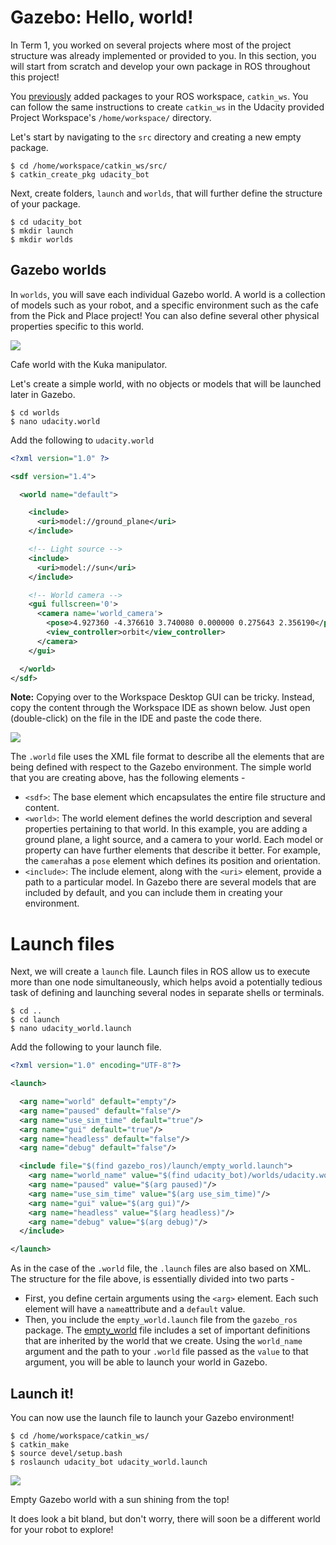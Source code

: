 
# Gazebo: Hello, world!

In Term 1, you worked on several projects where most of the project structure was already implemented or provided to you. In this section, you will start from scratch and develop your own package in ROS throughout this project!

You  [previously](https://classroom.udacity.com/nanodegrees/nd209/parts/c199593e-1e9a-4830-8e29-2c86f70f489e/modules/2919466f-aa2b-4424-b86a-98b0a53ce335/lessons/658c94f5-f806-4273-9001-9e2838e56856/concepts/a777bc7a-95d4-44ca-b4e3-119718e3a213)  added packages to your ROS workspace,  `catkin_ws`. You can follow the same instructions to create  `catkin_ws`  in the Udacity provided Project Workspace's  `/home/workspace/`  directory.

Let's start by navigating to the  `src`  directory and creating a new empty package.

```
$ cd /home/workspace/catkin_ws/src/
$ catkin_create_pkg udacity_bot
```

Next, create folders,  `launch`  and  `worlds`, that will further define the structure of your package.

```
$ cd udacity_bot
$ mkdir launch
$ mkdir worlds
```

## Gazebo worlds

In  `worlds`, you will save each individual Gazebo world. A world is a collection of models such as your robot, and a specific environment such as the cafe from the Pick and Place project! You can also define several other physical properties specific to this world.

[](https://classroom.udacity.com/nanodegrees/nd209/parts/dad7b7cc-9cce-4be4-876e-30935216c8fa/modules/f5048868-4bd8-4e8d-8c6b-69bd559ed9db/lessons/3db51895-010e-4922-b322-4817cb76524e/concepts/65ec3b3d-6438-45bd-9930-d748c99258f4#)

![](https://s3.amazonaws.com/video.udacity-data.com/topher/2017/June/593ae492_gazebo-demo/gazebo-demo.gif)

Cafe world with the Kuka manipulator.

Let's create a simple world, with no objects or models that will be launched later in Gazebo.

```
$ cd worlds
$ nano udacity.world
```

Add the following to  `udacity.world`

```xml
<?xml version="1.0" ?>

<sdf version="1.4">

  <world name="default">

    <include>
      <uri>model://ground_plane</uri>
    </include>

    <!-- Light source -->
    <include>
      <uri>model://sun</uri>
    </include>

    <!-- World camera -->
    <gui fullscreen='0'>
      <camera name='world_camera'>
        <pose>4.927360 -4.376610 3.740080 0.000000 0.275643 2.356190</pose>
        <view_controller>orbit</view_controller>
      </camera>
    </gui>

  </world>
</sdf>
```

**Note:** Copying over to the Workspace Desktop GUI can be tricky. Instead, copy the content through the Workspace IDE as shown below. Just open (double-click) on the file in the IDE and paste the code there.

[](https://classroom.udacity.com/nanodegrees/nd209/parts/dad7b7cc-9cce-4be4-876e-30935216c8fa/modules/f5048868-4bd8-4e8d-8c6b-69bd559ed9db/lessons/3db51895-010e-4922-b322-4817cb76524e/concepts/65ec3b3d-6438-45bd-9930-d748c99258f4#)

![](https://s3.amazonaws.com/video.udacity-data.com/topher/2018/May/5b046b1c_workspace-paste-ex/workspace-paste-ex.png)

The  `.world`  file uses the XML file format to describe all the elements that are being defined with respect to the Gazebo environment. The simple world that you are creating above, has the following elements -

-   `<sdf>`: The base element which encapsulates the entire file structure and content.
-   `<world>`: The world element defines the world description and several properties pertaining to that world. In this example, you are adding a ground plane, a light source, and a camera to your world. Each model or property can have further elements that describe it better. For example, the  `camera`has a  `pose`  element which defines its position and orientation.
-   `<include>`: The include element, along with the  `<uri>`  element, provide a path to a particular model. In Gazebo there are several models that are included by default, and you can include them in creating your environment.

# Launch files

Next, we will create a  `launch`  file. Launch files in ROS allow us to execute more than one node simultaneously, which helps avoid a potentially tedious task of defining and launching several nodes in separate shells or terminals.

```
$ cd ..
$ cd launch
$ nano udacity_world.launch
```

Add the following to your launch file.

```xml
<?xml version="1.0" encoding="UTF-8"?>

<launch>

  <arg name="world" default="empty"/> 
  <arg name="paused" default="false"/>
  <arg name="use_sim_time" default="true"/>
  <arg name="gui" default="true"/>
  <arg name="headless" default="false"/>
  <arg name="debug" default="false"/>

  <include file="$(find gazebo_ros)/launch/empty_world.launch">
    <arg name="world_name" value="$(find udacity_bot)/worlds/udacity.world"/>
    <arg name="paused" value="$(arg paused)"/>
    <arg name="use_sim_time" value="$(arg use_sim_time)"/>
    <arg name="gui" value="$(arg gui)"/>
    <arg name="headless" value="$(arg headless)"/>
    <arg name="debug" value="$(arg debug)"/>
  </include>

</launch>
```

As in the case of the  `.world`  file, the  `.launch`  files are also based on XML. The structure for the file above, is essentially divided into two parts -

-   First, you define certain arguments using the  `<arg>`  element. Each such element will have a  `name`attribute and a  `default`  value.
-   Then, you include the  `empty_world.launch`  file from the  `gazebo_ros`  package. The  [empty_world](https://github.com/ros-simulation/gazebo_ros_pkgs/blob/kinetic-devel/gazebo_ros/launch/empty_world.launch)  file includes a set of important definitions that are inherited by the world that we create. Using the  `world_name`  argument and the path to your  `.world`  file passed as the  `value`  to that argument, you will be able to launch your world in Gazebo.

## Launch it!

You can now use the launch file to launch your Gazebo environment!

```
$ cd /home/workspace/catkin_ws/
$ catkin_make
$ source devel/setup.bash
$ roslaunch udacity_bot udacity_world.launch
```

[](https://classroom.udacity.com/nanodegrees/nd209/parts/dad7b7cc-9cce-4be4-876e-30935216c8fa/modules/f5048868-4bd8-4e8d-8c6b-69bd559ed9db/lessons/3db51895-010e-4922-b322-4817cb76524e/concepts/65ec3b3d-6438-45bd-9930-d748c99258f4#)
 
![](https://s3.amazonaws.com/video.udacity-data.com/topher/2018/January/5a67c1d3_gazebo-empty-world/gazebo-empty-world.png)

Empty Gazebo world with a sun shining from the top!

It does look a bit bland, but don't worry, there will soon be a different world for your robot to explore!
<!--stackedit_data:
eyJoaXN0b3J5IjpbMTU2NDk4NTgwMF19
-->